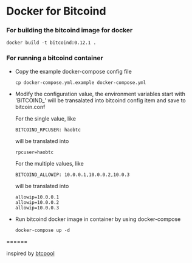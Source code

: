 Docker for Bitcoind
=======

### For building the bitcoind image for docker

``` docker build -t bitcoind:0.12.1 . ```

### For running a bitcoind container

* Copy the example docker-compose config file

  ```cp docker-compose.yml.example docker-compose.yml```

* Modify the configuration value, the environment variables start with 'BITCOIND_' will be transalated into bitcoind config item and save to bitcoin.conf
  
  For the single value, like 

  ``` BITCOIND_RPCUSER: haobtc ```
  
  will be translated into 
  
  ``` rpcuser=haobtc ```
  
  For the multiple values, like
  
  ``` BITCOIND_ALLOWIP: 10.0.0.1,10.0.0.2,10.0.3 ```
  
  will be translated into
  
  ``` 
  allowip=10.0.0.1
  allowip=10.0.0.2
  allowip=10.0.0.3 
  ```
  
* Run bitcoind docker image in container by using docker-compose

  ``` docker-compose up -d ```

======

inspired by [btcpool](https://github.com/btccom/btcpool)
